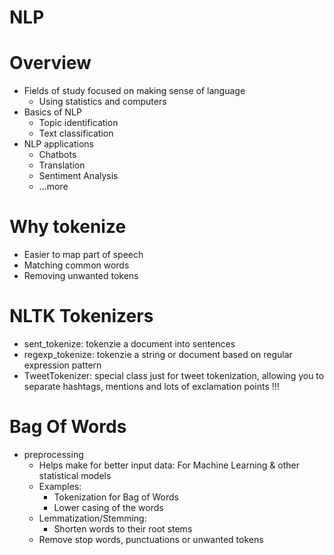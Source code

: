 # NLP

# Overview

  - Fields of study focused on making sense of language
    - Using statistics and computers
  - Basics of NLP
    - Topic identification
    - Text classification
  - NLP applications
    - Chatbots
    - Translation
    - Sentiment Analysis
    - ...more

# Why tokenize

  - Easier to map part of speech
  - Matching common words
  - Removing unwanted tokens

# NLTK Tokenizers

  - sent_tokenize: tokenzie a document into sentences
  - regexp_tokenize: tokenzie a string or document based on regular expression pattern
  - TweetTokenizer: special class just for tweet tokenization, allowing you to separate hashtags, mentions and lots of exclamation points !!!
  
# Bag Of Words

  - preprocessing
    - Helps make for better input data: For Machine Learning & other statistical models
    - Examples:
      - Tokenization for Bag of Words
      - Lower casing of the words
    - Lemmatization/Stemming:
      - Shorten words to their root stems
    - Remove stop words, punctuations or unwanted tokens 
